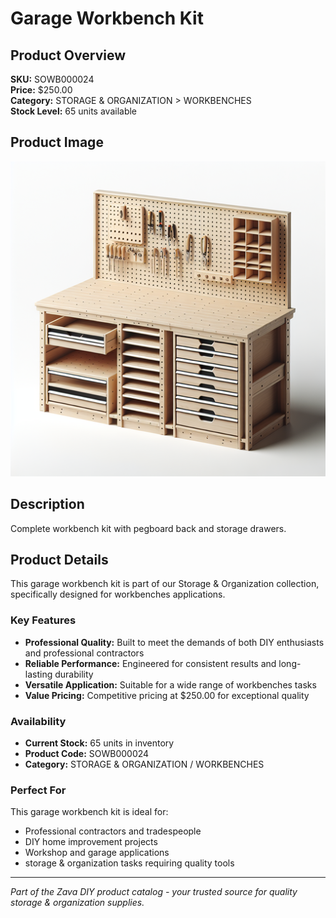 # Garage Workbench Kit

## Product Overview

**SKU:** SOWB000024  
**Price:** $250.00  
**Category:** STORAGE & ORGANIZATION > WORKBENCHES  
**Stock Level:** 65 units available  

## Product Image

![Garage Workbench Kit](https://raw.githubusercontent.com/microsoft/ai-tour-26-zava-diy-dataset-plus-mcp/refs/heads/main/images/storage_%26_organization_workbenches_garage_workbench_kit_20250620_222058.png)

## Description

Complete workbench kit with pegboard back and storage drawers.

## Product Details

This garage workbench kit is part of our Storage & Organization collection, specifically designed for workbenches applications. 

### Key Features

- **Professional Quality:** Built to meet the demands of both DIY enthusiasts and professional contractors
- **Reliable Performance:** Engineered for consistent results and long-lasting durability
- **Versatile Application:** Suitable for a wide range of workbenches tasks
- **Value Pricing:** Competitive pricing at $250.00 for exceptional quality

### Availability

- **Current Stock:** 65 units in inventory
- **Product Code:** SOWB000024
- **Category:** STORAGE & ORGANIZATION / WORKBENCHES

### Perfect For

This garage workbench kit is ideal for:
- Professional contractors and tradespeople
- DIY home improvement projects  
- Workshop and garage applications
- storage & organization tasks requiring quality tools

---

*Part of the Zava DIY product catalog - your trusted source for quality storage & organization supplies.*
